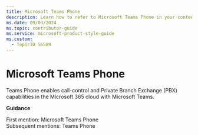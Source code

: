 ```yaml
---
title: Microsoft Teams Phone
description: Learn how to refer to Microsoft Teams Phone in your content.
ms.date: 09/03/2024
ms.topic: contributor-guide
ms.service: microsoft-product-style-guide
ms.custom:
  - TopicID 56589
---
```



# Microsoft Teams Phone

Teams Phone enables call-control and Private Branch Exchange (PBX) capabilities in the Microsoft 365 cloud with Microsoft Teams.

**Guidance**

First mention: Microsoft Teams Phone  
Subsequent mentions: Teams Phone


